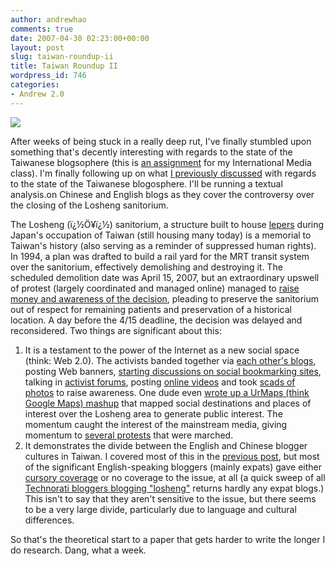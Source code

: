 ```yaml
---
author: andrewhao
comments: true
date: 2007-04-30 02:23:00+00:00
layout: post
slug: taiwan-roundup-ii
title: Taiwan Roundup II
wordpress_id: 746
categories:
- Andrew 2.0
---
```


![](http://farm1.static.flickr.com/230/467031358_e06878d13b.jpg?v=0)  
  
After weeks of being stuck in a really deep rut, I've finally stumbled upon something that's decently interesting with regards to the state of the Taiwanese blogsophere (this is [an assignment](http://www.xanga.com/gsgnine/567102707/item.html) for my International Media class). I'm finally following up on what [I previously discussed](http://www.xanga.com/gsgnine/572967146/taiwan-roundup.html) with regards to the state of the Taiwanese blogosphere. I'll be running a textual analysis.on Chinese and English blogs as they cover the controversy over the closing of the Losheng sanitorium.  
  
The Losheng (ï¿½Ö¥ï¿½) sanitorium, a structure built to house [lepers](http://en.wikipedia.org/wiki/Leprosy) during Japan's occupation of Taiwan (still housing many today) is a memorial to Taiwan's history (also serving as a reminder of suppressed human rights). In 1994, a plan was drafted to build a rail yard for the MRT transit system over the sanitorium, effectively demolishing and destroying it. The scheduled demolition date was April 15, 2007, but an extraordinary upswell of protest (largely coordinated and managed online) managed to [raise money and awareness of the decision](http://www.zonaeuropa.com/20070317_1.htm), pleading to preserve the sanitorium out of respect for remaining patients and preservation of a historical location. A day before the 4/15 deadline, the decision was delayed and reconsidered. Two things are significant about this:  


  1. It is a testament to the power of the Internet as a new social space (think: Web 2.0). The activists banded together via [each other's blogs](http://www.globalvoicesonline.org/2007/04/15/taiwan-bloggers-further-action-on-saving-losheng-sanatorium/), posting Web banners, [starting discussions on social bookmarking sites](http://www.hemidemi.com/bookmark/info/541029#), talking in [activist forums](http://www.socialforce.tw/phpBB/post_480342.html), posting [online videos](http://www.youtube.com/watch?v=_CYsydqHZkg&mode=related&search=) and took [scads of photos](http://www.flickr.com/photos/tags/losheng/) to raise awareness. One dude even [wrote up a UrMaps (think Google Maps) mashup](http://www.oikos.com.tw/losheng/losheng_all.php?ad=%E5%8F%B0%E5%8C%97%E7%B8%A3%E6%96%B0%E8%8E%8A%E5%B8%82%E4%B8%AD%E6%AD%A3%E8%B7%AF794%E8%99%9F) that mapped social destinations and places of interest over the Losheng area to generate public interest. The momentum caught the interest of the mainstream media, giving momentum to [several protests](http://www.globalvoicesonline.org/2007/03/11/taiwan-bloggers-act-on-saving-lo-sheng-sanatorium/) that were marched.
  2. It demonstrates the divide between the English and Chinese blogger cultures in Taiwan. I covered most of this in the [previous post](http://www.xanga.com/gsgnine/572967146/taiwan-roundup.html), but most of the significant English-speaking bloggers (mainly expats) gave either [cursory coverage](http://michaelturton.blogspot.com/search?q=losheng) or no coverage to the issue, at all (a quick sweep of all [Technorati bloggers blogging "losheng"](http://technorati.com/search/losheng) returns hardly any expat blogs.) This isn't to say that they aren't sensitive to the issue, but there seems to be a very large divide, particularly due to language and cultural differences.  

So that's the theoretical start to a paper that gets harder to write the longer I do research. Dang, what a week.  


